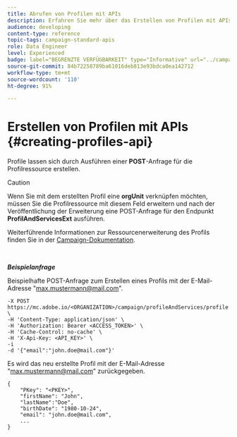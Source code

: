 ```yaml
---
title: Abrufen von Profilen mit APIs
description: Erfahren Sie mehr über das Erstellen von Profilen mit APIs.
audience: developing
content-type: reference
topic-tags: campaign-standard-apis
role: Data Engineer
level: Experienced
badge: label="BEGRENZTE VERFÜGBARKEIT" type="Informative" url="../campaign-standard-migration-home.md" tooltip="Auf Campaign Standard migrierte Benutzer beschränkt"
source-git-commit: 84b72258789ba61016deb813e93bdca0ea142712
workflow-type: tm+mt
source-wordcount: '110'
ht-degree: 91%

---
```


# Erstellen von Profilen mit APIs {#creating-profiles-api}

Profile lassen sich durch Ausführen einer **POST**-Anfrage für die Profilressource erstellen.

>[!CAUTION]
>
>Wenn Sie mit dem erstellten Profil eine <b>orgUnit</b> verknüpfen möchten, müssen Sie die Profilressource mit diesem Feld erweitern und nach der Veröffentlichung der Erweiterung eine POST-Anfrage für den Endpunkt <b>ProfilAndServicesExt</b> ausführen.
>
>Weiterführende Informationen zur Ressourcenerweiterung des Profils finden Sie in der <a href="https://helpx.adobe.com/de/campaign/standard/administration/using/organizational-units.html#partitioning-profiles">Campaign-Dokumentation</a>.

<br/>

***Beispielanfrage***

Beispielhafte POST-Anfrage zum Erstellen eines Profils mit der E-Mail-Adresse &quot;max.mustermann@mail.com&quot;.

```
-X POST https://mc.adobe.io/<ORGANIZATION>/campaign/profileAndServices/profile \
-H 'Content-Type: application/json' \
-H 'Authorization: Bearer <ACCESS_TOKEN>' \
-H 'Cache-Control: no-cache' \
-H 'X-Api-Key: <API_KEY>' \
-i
-d '{"email":"john.doe@mail.com"}'
```

Es wird das neu erstellte Profil mit der E-Mail-Adresse &quot;max.mustermann@mail.com&quot; zurückgegeben.

```
{
    "PKey": "<PKEY>",
    "firstName": "John",
    "lastName":"Doe",
    "birthDate": "1980-10-24",
    "email": "john.doe@mail.com",
    ...
}
```
